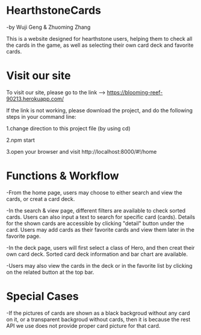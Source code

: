 # HearthstoneCards
  -by Wuji Geng & Zhuoming Zhang

This is a website designed for hearthstone users, helping them to check all the cards in the game, as well as selecting their own card deck and favorite cards.

# Visit our site

To visit our site, please go to the link --> https://blooming-reef-90213.herokuapp.com/

If the link is not working, please download the project, and do the following steps in your command line:

1.change direction to this project file (by using cd)

2.npm start

3.open your browser and visit http://localhost:8000/#!/home

# Functions & Workflow

-From the home page, users may choose to either search and view the cards, or creat a card deck.

-In the search & view page, different filters are available to check sorted cards. Users can also input a text to search for specific card (cards).
 Details for the shown cards are accessible by clicking "detail" button under the card.
 Users may add cards as their favorite cards and view them later in the favorite page.

-In the deck page, users will first select a class of Hero, and then creat their own card deck. Sorted card deck information and bar chart are available.

-Users may also view the cards in the deck or in the favorite list by clicking on the related button at the top bar.

# Special Cases

-If the pictures of cards are shown as a black backgroud without any card on it, or a transparent backgroud without cards, then it is because the rest API we use does not provide proper card picture for that card.
